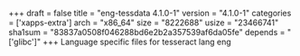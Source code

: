 +++
draft = false
title = "eng-tessdata 4.1.0-1"
version = "4.1.0-1"
categories = ['xapps-extra']
arch = "x86_64"
size = "8222688"
usize = "23466741"
sha1sum = "83837a0508f046288bd6e2b2a357539af6da05fe"
depends = "['glibc']"
+++
Language specific files for tesseract lang eng